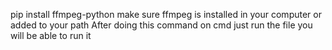 pip install ffmpeg-python
make sure ffmpeg is installed in your computer or added to your path
After doing this command on cmd just run the file you will be able to run it 
